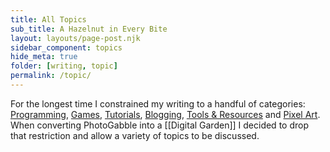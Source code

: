 ```yaml
---
title: All Topics
sub_title: A Hazelnut in Every Bite
layout: layouts/page-post.njk
sidebar_component: topics
hide_meta: true
folder: [writing, topic]
permalink: /topic/
---
```


For the longest time I constrained my writing to a handful of categories: [Programming](/topic/programming/), [Games](/topic/games/), [Tutorials](/tutorials/), [Blogging](/topic/blogging/), [Tools & Resources](/topic/tools-and-resources/) and [Pixel Art](/topic/pixel-art/). When converting PhotoGabble into a [[Digital Garden]] I decided to drop that restriction and allow a variety of topics to be discussed.
